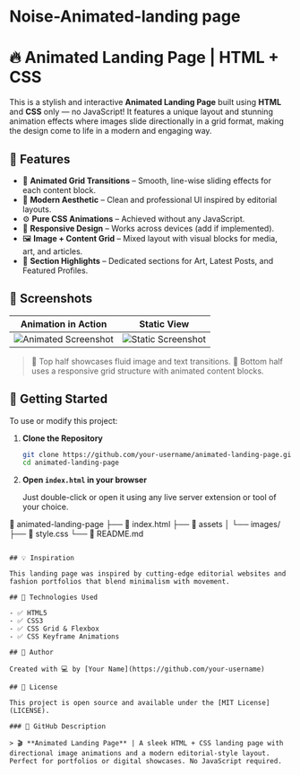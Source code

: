 # Noise-Animated-landing page
# 🔥 Animated Landing Page | HTML + CSS

This is a stylish and interactive **Animated Landing Page** built using **HTML** and **CSS** only — no JavaScript! It features a unique layout and stunning animation effects where images slide directionally in a grid format, making the design come to life in a modern and engaging way.

## 🌟 Features

- 🔁 **Animated Grid Transitions** – Smooth, line-wise sliding effects for each content block.
- 🎨 **Modern Aesthetic** – Clean and professional UI inspired by editorial layouts.
- ⚙️ **Pure CSS Animations** – Achieved without any JavaScript.
- 📱 **Responsive Design** – Works across devices (add if implemented).
- 🖼️ **Image + Content Grid** – Mixed layout with visual blocks for media, art, and articles.
- 📄 **Section Highlights** – Dedicated sections for Art, Latest Posts, and Featured Profiles.

## 📸 Screenshots

| Animation in Action | Static View |
|---------------------|-------------|
| ![Animated Screenshot](./your-image1.png) | ![Static Screenshot](./your-image2.png) |

> 🔁 Top half showcases fluid image and text transitions.
> 🧩 Bottom half uses a responsive grid structure with animated content blocks.

## 🚀 Getting Started

To use or modify this project:

1. **Clone the Repository**
   ```bash
   git clone https://github.com/your-username/animated-landing-page.git
   cd animated-landing-page
   ```

2. **Open `index.html` in your browser**

   Just double-click or open it using any live server extension or tool of your choice.

📁 animated-landing-page
├── 📄 index.html
├── 📁 assets
│   └── images/
├── 📄 style.css
└── 📄 README.md
```

## 💡 Inspiration

This landing page was inspired by cutting-edge editorial websites and fashion portfolios that blend minimalism with movement.

## 📌 Technologies Used

- ✅ HTML5
- ✅ CSS3
- ✅ CSS Grid & Flexbox
- ✅ CSS Keyframe Animations

## 🙌 Author

Created with 💻 by [Your Name](https://github.com/your-username)

## 📃 License

This project is open source and available under the [MIT License](LICENSE).

### 🔖 GitHub Description

> 🎬 **Animated Landing Page** | A sleek HTML + CSS landing page with directional image animations and a modern editorial-style layout. Perfect for portfolios or digital showcases. No JavaScript required.
